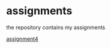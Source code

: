 # assignments
the repository contains my assignments

[assignment4](https://github.com/ZHANGXURU/assignments/blob/master/assignment4.ipynb)
